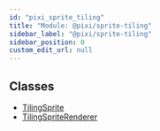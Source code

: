 ```yaml
---
id: "pixi_sprite_tiling"
title: "Module: @pixi/sprite-tiling"
sidebar_label: "@pixi/sprite-tiling"
sidebar_position: 0
custom_edit_url: null
---
```


## Classes

- [TilingSprite](../classes/pixi_sprite_tiling.TilingSprite.md)
- [TilingSpriteRenderer](../classes/pixi_sprite_tiling.TilingSpriteRenderer.md)
